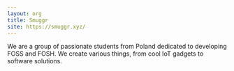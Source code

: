 ```yaml
---
layout: org
title: Smuggr
site: https://smuggr.xyz/
---
```

We are a group of passionate students from Poland dedicated to developing FOSS and FOSH. We create various things, from cool IoT gadgets to software solutions.
